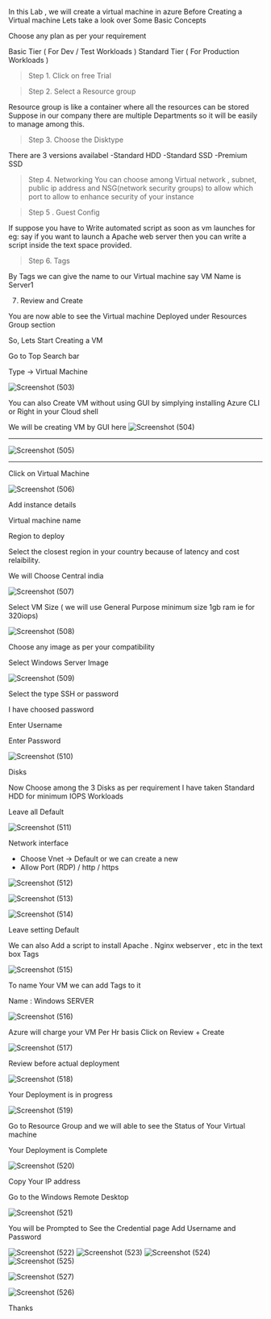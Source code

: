 In this Lab , we will create a virtual machine in azure 
Before Creating a Virtual machine Lets take a look over Some Basic Concepts

Choose any plan as per your requirement

Basic Tier ( For Dev / Test Workloads )
Standard Tier ( For Production Workloads )

> Step 1. Click on free Trial

> Step 2. Select a Resource group 

Resource group is like a container where all the resources can be stored 
Suppose in our company there are multiple Departments so it will be easily to manage among this.

> Step 3. Choose the Disktype

There are 3 versions availabel
-Standard HDD
-Standard SSD
-Premium SSD

> Step 4. Networking
You can choose among Virtual network , subnet, public ip address and NSG(network security groups)
to allow which port to allow to enhance security of your instance

> Step 5 . Guest Config 

If suppose you have to Write automated script as soon as vm launches for eg: say if you want to launch a Apache web server then you can write a script inside the text space provided.

> Step 6. Tags

By Tags we can give the name to our Virtual machine
say VM Name is Server1

7. Review and Create

You are now able to see the Virtual machine Deployed under Resources Group section



So, Lets Start Creating  a VM

Go to Top Search bar 

Type -> Virtual Machine

![Screenshot (503)](https://user-images.githubusercontent.com/38061560/110242989-77f3b800-7f7e-11eb-9416-3404db03124c.png)



You can also Create VM without using GUI by simplying installing Azure CLI or Right in your Cloud shell


We will be creating VM by GUI here
![Screenshot (504)](https://user-images.githubusercontent.com/38061560/110243039-b9846300-7f7e-11eb-9428-5085d576156c.png)


----------------------
![Screenshot (505)](https://user-images.githubusercontent.com/38061560/110243045-c012da80-7f7e-11eb-86bb-4517648ddc68.png)

------------------------

Click on Virtual Machine

![Screenshot (506)](https://user-images.githubusercontent.com/38061560/110243046-c1dc9e00-7f7e-11eb-95e1-26b29fbe9a63.png)

Add instance details

Virtual machine name

Region to deploy

Select the closest region in your country because of latency and cost relaibility.

We will Choose Central india

![Screenshot (507)](https://user-images.githubusercontent.com/38061560/110243052-c86b1580-7f7e-11eb-8966-599f4aad53fb.png)

Select VM Size ( we will use  General Purpose minimum size 1gb ram  ie for 320iops) 

![Screenshot (508)](https://user-images.githubusercontent.com/38061560/110243053-c99c4280-7f7e-11eb-8a6d-1e264f325d52.png)

Choose any image as per your compatibility

Select Windows Server  Image 

![Screenshot (509)](https://user-images.githubusercontent.com/38061560/110243055-cbfe9c80-7f7e-11eb-9714-eb164dc48187.png)

Select the type 
SSH or password

I have choosed password 

Enter Username

Enter Password

![Screenshot (510)](https://user-images.githubusercontent.com/38061560/110243060-cd2fc980-7f7e-11eb-9e66-7ce4c0e6f7fe.png)

Disks

Now Choose among the 3 Disks as per requirement 
I have taken Standard HDD for minimum IOPS Workloads

Leave all Default

![Screenshot (511)](https://user-images.githubusercontent.com/38061560/110243065-d3be4100-7f7e-11eb-84ae-69fdbaa05e58.png)

Network interface

- Choose Vnet -> Default or we can create a new
- Allow Port (RDP) / http / https

![Screenshot (512)](https://user-images.githubusercontent.com/38061560/110243067-d4ef6e00-7f7e-11eb-8c48-af8644ee9e91.png)


![Screenshot (513)](https://user-images.githubusercontent.com/38061560/110243069-d6b93180-7f7e-11eb-801b-acf5782fce51.png)




![Screenshot (514)](https://user-images.githubusercontent.com/38061560/110243070-d882f500-7f7e-11eb-8a3c-f6fd1b771a01.png)


Leave setting Default

We can also Add a script to install Apache . Nginx webserver , etc in the text box
Tags


![Screenshot (515)](https://user-images.githubusercontent.com/38061560/110243073-dae54f00-7f7e-11eb-8758-8e389a12d514.png)


To name Your VM we can add Tags to it

Name : Windows SERVER

![Screenshot (516)](https://user-images.githubusercontent.com/38061560/110243076-dd47a900-7f7e-11eb-84f8-a3761bd078cf.png)

Azure will charge your VM Per Hr basis
Click on Review + Create

![Screenshot (517)](https://user-images.githubusercontent.com/38061560/110243078-de78d600-7f7e-11eb-81ad-750722c46079.png)

Review before actual deployment

![Screenshot (518)](https://user-images.githubusercontent.com/38061560/110243080-e0429980-7f7e-11eb-9fdd-df50b35e90f4.png)

Your Deployment is in progress


![Screenshot (519)](https://user-images.githubusercontent.com/38061560/110243081-e2a4f380-7f7e-11eb-8611-bffe6d34173a.png)


Go to Resource Group and we will able to see the Status of Your Virtual machine

Your Deployment is Complete

![Screenshot (520)](https://user-images.githubusercontent.com/38061560/110243083-e46eb700-7f7e-11eb-9352-46f0a127575a.png)

Copy Your IP address

Go to the Windows Remote Desktop

![Screenshot (521)](https://user-images.githubusercontent.com/38061560/110243086-e6387a80-7f7e-11eb-99cb-6b5773a67caa.png)


You will be Prompted to See the Credential page 
Add Username and Password


![Screenshot (522)](https://user-images.githubusercontent.com/38061560/110243090-e89ad480-7f7e-11eb-8b7b-69cfb2f7cf0e.png)
![Screenshot (523)](https://user-images.githubusercontent.com/38061560/110243096-edf81f00-7f7e-11eb-985b-59eeaf5f1508.png)
![Screenshot (524)](https://user-images.githubusercontent.com/38061560/110243100-f18ba600-7f7e-11eb-93ef-2146d5579f3a.png)
![Screenshot (525)](https://user-images.githubusercontent.com/38061560/110243102-f3556980-7f7e-11eb-94ac-8c181e8ddbd3.png)


![Screenshot (527)](https://user-images.githubusercontent.com/38061560/110243036-b8533600-7f7e-11eb-8f06-97de986973d2.png)

![Screenshot (526)](https://user-images.githubusercontent.com/38061560/110243034-b5f0dc00-7f7e-11eb-98c9-c8bdf0708a37.png)

Thanks 



